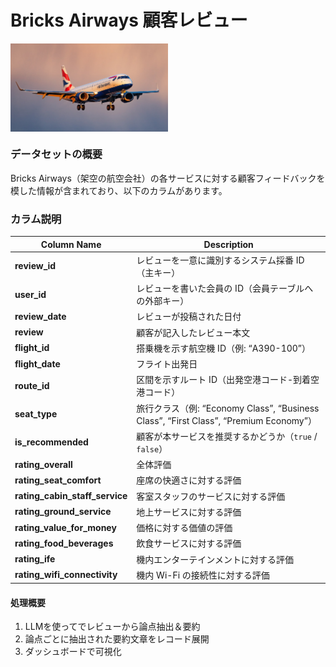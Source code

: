 # Bricks Airways 顧客レビュー
<div style="display: flex; justify-content: space-between;">
  <img src='https://github.com/komae5519pv/komae_dbdemos/blob/main/voc_analysis_20250415/_images/BritishAirways.jpg?raw=true' width='50%'/>
</div>

### データセットの概要
Bricks Airways（架空の航空会社）の各サービスに対する顧客フィードバックを模した情報が含まれており、以下のカラムがあります。

### カラム説明
| Column Name                       | Description                                                                   |
| --------------------------------- | ----------------------------------------------------------------------------- |
| **review\_id**                    | レビューを一意に識別するシステム採番 ID（主キー）                                                    |
| **user\_id**                      | レビューを書いた会員の ID（会員テーブルへの外部キー）                                                  |
| **review\_date**                  | レビューが投稿された日付                                                                  |
| **review**                        | 顧客が記入したレビュー本文                                                                 |
| **flight\_id**                    | 搭乗機を示す航空機 ID（例: “A390-100”）                                                   |
| **flight\_date**                  | フライト出発日                                                                       |
| **route\_id**                     | 区間を示すルート ID（出発空港コード-到着空港コード）                                                  |
| **seat\_type**                    | 旅行クラス（例: “Economy Class”, “Business Class”, “First Class”, “Premium Economy”） |
| **is\_recommended**               | 顧客が本サービスを推奨するかどうか（`true` / `false`）                                           |
| **rating\_overall**               | 全体評価                                                                          |
| **rating\_seat\_comfort**         | 座席の快適さに対する評価                                                                  |
| **rating\_cabin\_staff\_service** | 客室スタッフのサービスに対する評価                                                             |
| **rating\_ground\_service**       | 地上サービスに対する評価                                                                  |
| **rating\_value\_for\_money**     | 価格に対する価値の評価                                                                   |
| **rating\_food\_beverages**       | 飲食サービスに対する評価                                                                  |
| **rating\_ife**                   | 機内エンターテインメントに対する評価                                                            |
| **rating\_wifi\_connectivity**    | 機内 Wi-Fi の接続性に対する評価                                                           |


#### 処理概要
1. LLMを使ってでレビューから論点抽出＆要約
1. 論点ごとに抽出された要約文章をレコード展開
1. ダッシュボードで可視化